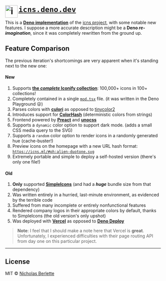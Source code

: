 # <img src="https://icns.ml/dynamic/deno.svg" alt="icns.ml" height="40" align="left"> [`icns.deno.dev`](https://icns.ml)

This is a [**Deno implementation**](https://icns.deno.dev) of the
[icns project](https://github.com/nberlette/icns), with some notable new
features. I suppose a more accurate description might be a **Deno
_re-imagination_**, since it was completely rewritten from the ground up.

## Feature Comparison

The previous iteration's shortcomings are very apparent when it's standing next
to the new one:

#### New

1. Supports [**the _complete_ Iconify collection**](https://github.com/iconify):
   100,000+ icons in 100+ collections!
2. Completely contained in a single [`mod.tsx`](./mod.tsx) file. (it was written
   in the Deno Playground 😜)
3. Parses colors with [**culori**](https://deno.land/x/culori) as opposed to
   [tinycolor2](https://github.com/bgrins/TinyColor)
4. Introduces support for [**ColorHash**](https://deno.land/x/colorhash)
   (deterministic colors from strings)
5. Frontend powered by [**Preact**](https://preactjs.org) and
   [**unocss**](https://uno.antfu.me)
6. Supports a `dynamic` color option to support dark mode. (adds a small CSS
   media query to the SVG)
7. Supports a `random` color option to render icons in a randomly generated hue
   (cache-buster!)
8. Preview icons on the homepage with a new URL hash format:
   [`https://icns.ml/#ph:alien-duotone.svg`](https://icns.ml/#ph:alien-duotone.svg)
9. Extremely portable and simple to deploy a self-hosted version (there's only
   one file!)

#### Old

1. **Only** supported
   [**SimpleIcons**](https://github.com/simple-icons/simple-icons) (and had a
   _**huge**_ bundle size from that dependency)
2. Was written entirely in a hurried, last-minute environment, as evidenced by
   the terrible code
3. Suffered from many incomplete or entirely nonfunctional features
4. Rendered company logos in their appropriate colors by default, thanks to
   SimpleIcons (the old version's only upshot)
5. Was deployed with [**Vercel**](https://vercel.com) as opposed to
   [**Deno Deploy**](https://dash.deno.com/new)

> **Note**: I feel that I should make a note here that Vercel is **great**.
> Unfortunately, I experienced difficulties with their page routing API from day
> one on this particular project.

---

## License

MIT © [Nicholas Berlette](https://github.com/nberlette)
